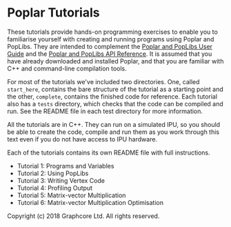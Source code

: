 <!-- Copyright (c) 2020 Graphcore Ltd. All rights reserved. -->
# Poplar Tutorials

These tutorials provide hands-on programming exercises to enable you to
familiarise yourself with creating and running programs using Poplar and
PopLibs. They are intended to complement the [Poplar and PopLibs User
Guide](https://docs.graphcore.ai/projects/poplar-user-guide/) and the
[Poplar and PopLibs API
Reference](https://docs.graphcore.ai/projects/poplar-api/). It is
assumed that you have already downloaded and installed Poplar, and that
you are familiar with C++ and command-line compilation tools.

For most of the tutorials we've included two directories. One, called
`start_here`, contains the bare structure of the tutorial as a starting
point and the other, `complete`, contains the finished code for
reference. Each tutorial also has a `tests` directory, which checks that
the code can be compiled and run. See the README file in each test
directory for more information.

All the tutorials are in C++. They can run on a simulated IPU, so you
should be able to create the code, compile and run them as you work
through this text even if you do not have access to IPU hardware.

Each of the tutorials contains its own README file with full
instructions.

- Tutorial 1: Programs and Variables
- Tutorial 2: Using PopLibs
- Tutorial 3: Writing Vertex Code
- Tutorial 4: Profiling Output
- Tutorial 5: Matrix-vector Multiplication
- Tutorial 6: Matrix-vector Multiplication Optimisation

Copyright (c) 2018 Graphcore Ltd. All rights reserved.
